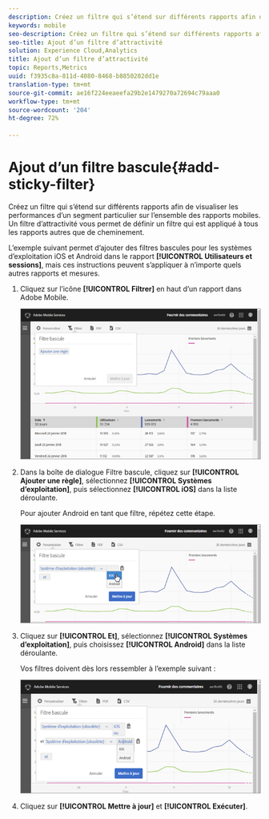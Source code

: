```yaml
---
description: Créez un filtre qui s’étend sur différents rapports afin de visualiser les performances d’un segment particulier sur l’ensemble des rapports mobiles. Un filtre d’attractivité vous permet de définir un filtre qui est appliqué à tous les rapports autres que de cheminement.
keywords: mobile
seo-description: Créez un filtre qui s’étend sur différents rapports afin de visualiser les performances d’un segment particulier sur l’ensemble des rapports mobiles. Un filtre d’attractivité vous permet de définir un filtre qui est appliqué à tous les rapports autres que de cheminement.
seo-title: Ajout d’un filtre d’attractivité
solution: Experience Cloud,Analytics
title: Ajout d’un filtre d’attractivité
topic: Reports,Metrics
uuid: f3935c8a-811d-4080-8468-b8850202dd1e
translation-type: tm+mt
source-git-commit: ae16f224eeaeefa29b2e1479270a72694c79aaa0
workflow-type: tm+mt
source-wordcount: '204'
ht-degree: 72%

---
```



# Ajout d’un filtre bascule{#add-sticky-filter}

Créez un filtre qui s’étend sur différents rapports afin de visualiser les performances d’un segment particulier sur l’ensemble des rapports mobiles. Un filtre d’attractivité vous permet de définir un filtre qui est appliqué à tous les rapports autres que de cheminement.

L’exemple suivant permet d’ajouter des filtres bascules pour les systèmes d’exploitation iOS et Android dans le rapport **[!UICONTROL Utilisateurs et sessions]**, mais ces instructions peuvent s’appliquer à n’importe quels autres rapports et mesures.

1. Cliquez sur l’icône **[!UICONTROL Filtrer]** en haut d’un rapport dans Adobe Mobile.

   ![](assets/sticky-filters.png)

1. Dans la boîte de dialogue Filtre bascule, cliquez sur **[!UICONTROL Ajouter une règle]**, sélectionnez **[!UICONTROL Systèmes d’exploitation]**, puis sélectionnez **[!UICONTROL iOS]** dans la liste déroulante.

   Pour ajouter Android en tant que filtre, répétez cette étape.

   ![](assets/sticky2.png)

1. Cliquez sur **[!UICONTROL Et]**, sélectionnez **[!UICONTROL Systèmes d’exploitation]**, puis choisissez **[!UICONTROL Android]** dans la liste déroulante.

   Vos filtres doivent dès lors ressembler à l’exemple suivant :

   ![](assets/sticky3.png)

1. Cliquez sur **[!UICONTROL Mettre à jour]** et **[!UICONTROL Exécuter]**.
